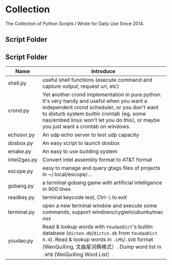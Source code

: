 # Collection
The Collection of Python Scripts I Wrote for Daily Use Since 2014.

## Script Folder

## Script Folder

| Name | Introduce |
|------|-----------|
| shell.py | useful shell functions (execute command and capture output, request url, etc) |
| crond.py | Yet another crond implementation in pure python. It's very handy and useful when you want a independent crond scheduler, or you don't want to disturb system builtin crontab (eg, some nas/embed linux won't let you do this), or maybe you just want a crontab on windows. |
| echosvr.py | An udp echo server to test udp capacity |
| dosbox.py | An easy script to launch dosbox |
| emake.py | An easy to use building system |
| intel2gas.py | Convert intel assembly format to AT&T format |
| escope.py | easy to manage and query gtags files of projects in ~/.local/escope/... |
| gobang.py | a terminal gobang game with artificial intelligence in 900 lines |
| readkey.py | terminal keycode test, Ctrl-\ to exit |
| terminal.py | open a new terminal window and execute some commands, support windows/cygwin/ubuntu/mac osx |
| youdao.py | Read & lookup words with `YoudaoDict`'s builtin database (`dicten.db`/`dictcn.db` from `YoudaoDict 4.4`). Read & lookup words in `.LMS`/`.GVD` format (WenQuXing, 文曲星词典格式）. Dump word list in `.WTB` (WeiQuXing Word List）.  |
 

